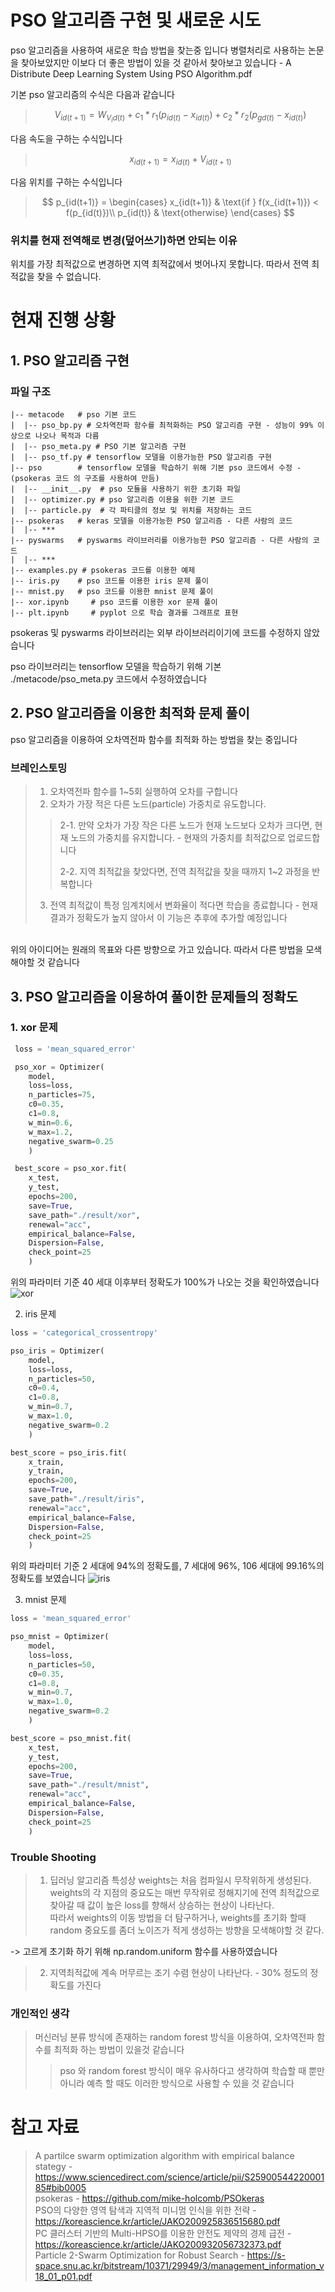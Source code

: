 # PSO 알고리즘 구현 및 새로운 시도

pso 알고리즘을 사용하여 새로운 학습 방법을 찾는중 입니다
병렬처리로 사용하는 논문을 찾아보았지만 이보다 더 좋은 방법이 있을 것 같아서 찾아보고 있습니다 - A Distribute Deep Learning System Using PSO Algorithm.pdf

기본 pso 알고리즘의 수식은 다음과 같습니다

> $$V_{id(t+1)} = W_{V_id(t)} + c_1 * r_1 (p_{id(t)} - x_{id(t)}) + c_2 * r_2(p_{gd(t)} - x_{id(t)})$$

다음 속도을 구하는 수식입니다

> $$x_{id(t+1)} = x_{id(t)} + V_{id(t+1)}$$

다음 위치를 구하는 수식입니다

> $$
p_{id(t+1)} =
\begin{cases}
x_{id(t+1)} & \text{if } f(x_{id(t+1)}) < f(p_{id(t)})\\
p_{id(t)} & \text{otherwise}
\end{cases}
$$

### 위치를 현재 전역해로 변경(덮어쓰기)하면 안되는 이유

위치를 가장 최적값으로 변경하면 지역 최적값에서 벗어나지 못합니다. 따라서 전역 최적값을 찾을 수 없습니다.

# 현재 진행 상황

## 1. PSO 알고리즘 구현

### 파일 구조

```plain text
|-- metacode   # pso 기본 코드
|  |-- pso_bp.py # 오차역전파 함수를 최적화하는 PSO 알고리즘 구현 - 성능이 99% 이상으로 나오나 목적과 다름
|  |-- pso_meta.py # PSO 기본 알고리즘 구현
|  |-- pso_tf.py # tensorflow 모델을 이용가능한 PSO 알고리즘 구현
|-- pso        # tensorflow 모델을 학습하기 위해 기본 pso 코드에서 수정 - (psokeras 코드 의 구조를 사용하여 만듬)
|  |-- __init__.py  # pso 모듈을 사용하기 위한 초기화 파일
|  |-- optimizer.py # pso 알고리즘 이용을 위한 기본 코드
|  |-- particle.py  # 각 파티클의 정보 및 위치를 저장하는 코드
|-- psokeras   # keras 모델을 이용가능한 PSO 알고리즘 - 다른 사람의 코드
|  |-- ***
|-- pyswarms   # pyswarms 라이브러리를 이용가능한 PSO 알고리즘 - 다른 사람의 코드
|  |-- ***
|-- examples.py # psokeras 코드를 이용한 예제
|-- iris.py    # pso 코드를 이용한 iris 문제 풀이
|-- mnist.py   # pso 코드를 이용한 mnist 문제 풀이
|-- xor.ipynb     # pso 코드를 이용한 xor 문제 풀이
|-- plt.ipynb     # pyplot 으로 학습 결과를 그래프로 표현
```

psokeras 및 pyswarms 라이브러리는 외부 라이브러리이기에 코드를 수정하지 않았습니다

pso 라이브러리는 tensorflow 모델을 학습하기 위해 기본 ./metacode/pso_meta.py 코드에서 수정하였습니다

## 2. PSO 알고리즘을 이용한 최적화 문제 풀이

pso 알고리즘을 이용하여 오차역전파 함수를 최적화 하는 방법을 찾는 중입니다

### 브레인스토밍

> 1. 오차역전파 함수를 1~5회 실행하여 오차를 구합니다
> 2. 오차가 가장 적은 다른 노드(particle) 가중치로 유도합니다.
>
>> 2-1. 만약 오차가 가장 작은 다른 노드가 현재 노드보다 오차가 크다면, 현재 노드의 가중치를 유지합니다. - 현재의 가중치를 최적값으로 업로드합니다
>>
>> 2-2. 지역 최적값을 찾았다면, 전역 최적값을 찾을 때까지 1~2 과정을 반복합니다
>
> 3. 전역 최적값이 특정 임계치에서 변화율이 적다면 학습을 종료합니다 - 현재 결과가 정확도가 높지 않아서 이 기능은 추후에 추가할 예정입니다

<br>
위의 아이디어는 원래의 목표와 다른 방향으로 가고 있습니다. 따라서 다른 방법을 모색해야할 것 같습니다
<br>

## 3. PSO 알고리즘을 이용하여 풀이한 문제들의 정확도

### 1. xor 문제
``` python
 loss = 'mean_squared_error'

 pso_xor = Optimizer(
    model,
    loss=loss, 
    n_particles=75, 
    c0=0.35, 
    c1=0.8, 
    w_min=0.6, 
    w_max=1.2, 
    negative_swarm=0.25
    )

 best_score = pso_xor.fit(
    x_test, 
    y_test, 
    epochs=200, 
    save=True, 
    save_path="./result/xor", 
    renewal="acc", 
    empirical_balance=False, 
    Dispersion=False, 
    check_point=25
    )
```
위의 파라미터 기준 40 세대 이후부터 정확도가 100%가 나오는 것을 확인하였습니다
![xor](./xor_sigmoid_2_acc_40.png)

2. iris 문제
``` python
loss = 'categorical_crossentropy'

pso_iris = Optimizer(
    model,
    loss=loss, 
    n_particles=50, 
    c0=0.4, 
    c1=0.8, 
    w_min=0.7,
    w_max=1.0, 
    negative_swarm=0.2
    )

best_score = pso_iris.fit(
    x_train, 
    y_train, 
    epochs=200, 
    save=True, 
    save_path="./result/iris", 
    renewal="acc", 
    empirical_balance=False, 
    Dispersion=False, 
    check_point=25
    )
```
위의 파라미터 기준 2 세대에 94%의 정확도를, 7 세대에 96%, 106 세대에 99.16%의 정확도를 보였습니다
![iris](./iris_relu_acc_200.png)

3. mnist 문제
``` python
loss = 'mean_squared_error'

pso_mnist = Optimizer(
    model,
    loss=loss, 
    n_particles=50,
    c0=0.35, 
    c1=0.8, 
    w_min=0.7,
    w_max=1.0,
    negative_swarm=0.2
    )

best_score = pso_mnist.fit(
    x_test,
    y_test,
    epochs=200,
    save=True,
    save_path="./result/mnist", 
    renewal="acc", 
    empirical_balance=False,
    Dispersion=False, 
    check_point=25
    )
```

### Trouble Shooting

> 1. 딥러닝 알고리즘 특성상 weights는 처음 컴파일시 무작위하게 생성된다. weights의 각 지점의 중요도는 매번 무작위로 정해지기에 전역 최적값으로 찾아갈 때 값이 높은 loss를 향해서 상승하는 현상이 나타난다.<br>
> 따라서 weights의 이동 방법을 더 탐구하거나, weights를 초기화 할때 random 중요도를 좀더 노이즈가 적게 생성하는 방향을 모색해야할 것 같다.

-> 고르게 초기화 하기 위해 np.random.uniform 함수를 사용하였습니다

> 2. 지역최적값에 계속 머무르는 조기 수렴 현상이 나타난다. - 30% 정도의 정확도를 가진다

### 개인적인 생각

> 머신러닝 분류 방식에 존재하는 random forest 방식을 이용하여, 오차역전파 함수를 최적화 하는 방법이 있을것 같습니다
>
> > pso 와 random forest 방식이 매우 유사하다고 생각하여 학습할 때 뿐만 아니라 예측 할 때도 이러한 방식으로 사용할 수 있을 것 같습니다

# 참고 자료

> A partilce swarm optimization algorithm with empirical balance stategy - <https://www.sciencedirect.com/science/article/pii/S2590054422000185#bib0005> <br>
> psokeras - <https://github.com/mike-holcomb/PSOkeras> <br>
> PSO의 다양한 영역 탐색과
지역적 미니멈 인식을 위한 전략 - <https://koreascience.kr/article/JAKO200925836515680.pdf> <br>
> PC 클러스터 기반의 Multi-HPSO를 이용한 안전도 제약의 경제 급전 - <https://koreascience.kr/article/JAKO200932056732373.pdf> <br>
> Particle 2-Swarm Optimization for Robust Search - <https://s-space.snu.ac.kr/bitstream/10371/29949/3/management_information_v18_01_p01.pdf> <br>
